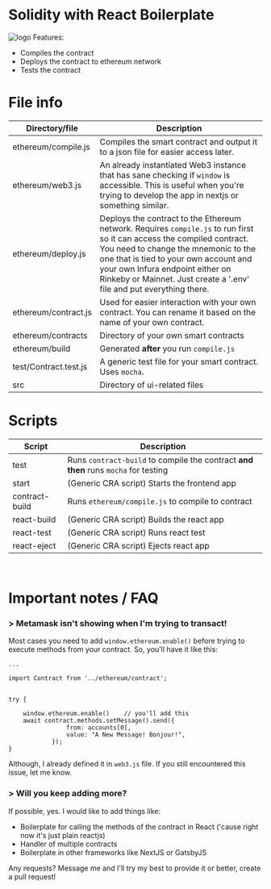 # Solidity with React Boilerplate
![logo](https://i.imgur.com/AXGl9Z3.jpg)
Features:
- Compiles the contract
- Deploys the contract to ethereum network
- Tests the contract

# File info
| Directory/file        | Description                                                                                                                                                                                                                                                                                                         |
|-----------------------|---------------------------------------------------------------------------------------------------------------------------------------------------------------------------------------------------------------------------------------------------------------------------------------------------------------------|
| ethereum/compile.js   | Compiles the smart contract and output it to a json file for easier access later.                                                                                                                                                                                                                                   |
| ethereum/web3.js      | An already instantiated Web3 instance that has sane checking if `window` is accessible. This is useful when you're trying to develop the app in nextjs or something similar.                                                                                                                                        |
| ethereum/deploy.js    | Deploys the contract to the Ethereum network. Requires `compile.js` to run first so it can access the compiled contract. You need to change the mnemonic to the one that is tied to your own account and your own Infura endpoint either on Rinkeby or Mainnet. Just create a '.env' file and put everything there. |
| ethereum/contract.js  | Used for easier interaction with your own contract. You can rename it based on the name of your own contract.                                                                                                                                                                                                       |
| ethereum/contracts    | Directory of your own smart contracts                                                                                                                                                                                                                                                                               |
| ethereum/build        | Generated **after** you run `compile.js`                                                                                                                                                                                                                                                                            |
| test/Contract.test.js | A generic test file for your smart contract. Uses `mocha`.                                                                                                                                                                                                                                                          |
| src                   | Directory of ui-related files                                                                                                                                                                                                                                                                                       |


# Scripts
| Script         | Description                                                                         |
|----------------|-------------------------------------------------------------------------------------|
| test           | Runs `contract-build` to compile the contract **and then** runs `mocha` for testing |
| start          | (Generic CRA script) Starts the frontend app                                        |
| contract-build | Runs `ethereum/compile.js` to compile to contract                                   |
| react-build    | (Generic CRA script) Builds the react app                                           |
| react-test     | (Generic CRA script) Runs react test                                                |
| react-eject    | (Generic CRA script) Ejects react app                                               |


<br/>

# Important notes / FAQ
### > Metamask isn't showing when I'm trying to transact!
Most cases you need to add `window.ethereum.enable()` before trying to
execute methods from your contract. So, you'll have it like this:
```
...

import Contract from '../ethereum/contract';


try {

    window.ethereum.enable()    // you'll add this
    await contract.methods.setMessage().send({
                from: accounts[0],
                value: "A New Message! Bonjour!",
            });
}
```
Although, I already defined it in `web3.js` file. If you still encountered this issue, let me know.

### > Will you keep adding more?
If possible, yes. I would like to add things like:
- Boilerplate for calling the methods of the contract in React ('cause right now it's just plain reactjs)
- Handler of multiple contracts
- Boilerplate in other frameworks like NextJS or GatsbyJS

Any requests? Message me and I'll try my best to provide it or better, create a pull request!
